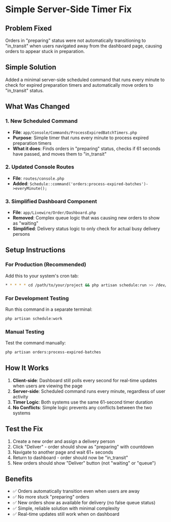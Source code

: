 # Simple Server-Side Timer Fix

## Problem Fixed
Orders in "preparing" status were not automatically transitioning to "in_transit" when users navigated away from the dashboard page, causing orders to appear stuck in preparation.

## Simple Solution
Added a minimal server-side scheduled command that runs every minute to check for expired preparation timers and automatically move orders to "in_transit" status.

## What Was Changed

### 1. New Scheduled Command
- **File**: `app/Console/Commands/ProcessExpiredBatchTimers.php`
- **Purpose**: Simple timer that runs every minute to process expired preparation timers
- **What it does**: Finds orders in "preparing" status, checks if 61 seconds have passed, and moves them to "in_transit"

### 2. Updated Console Routes
- **File**: `routes/console.php` 
- **Added**: `Schedule::command('orders:process-expired-batches')->everyMinute();`

### 3. Simplified Dashboard Component
- **File**: `app/Livewire/Order/Dashboard.php`
- **Removed**: Complex queue logic that was causing new orders to show as "waiting"
- **Simplified**: Delivery status logic to only check for actual busy delivery persons

## Setup Instructions

### For Production (Recommended)
Add this to your system's cron tab:
```bash
* * * * * cd /path/to/your/project && php artisan schedule:run >> /dev/null 2>&1
```

### For Development Testing
Run this command in a separate terminal:
```bash
php artisan schedule:work
```

### Manual Testing
Test the command manually:
```bash
php artisan orders:process-expired-batches
```

## How It Works

1. **Client-side**: Dashboard still polls every second for real-time updates when users are viewing the page
2. **Server-side**: Scheduled command runs every minute, regardless of user activity
3. **Timer Logic**: Both systems use the same 61-second timer duration
4. **No Conflicts**: Simple logic prevents any conflicts between the two systems

## Test the Fix

1. Create a new order and assign a delivery person
2. Click "Deliver" - order should show as "preparing" with countdown
3. Navigate to another page and wait 61+ seconds
4. Return to dashboard - order should now be "in_transit"
5. New orders should show "Deliver" button (not "waiting" or "queue")

## Benefits
- ✅ Orders automatically transition even when users are away
- ✅ No more stuck "preparing" orders
- ✅ New orders show as available for delivery (no false queue status)
- ✅ Simple, reliable solution with minimal complexity
- ✅ Real-time updates still work when on dashboard
